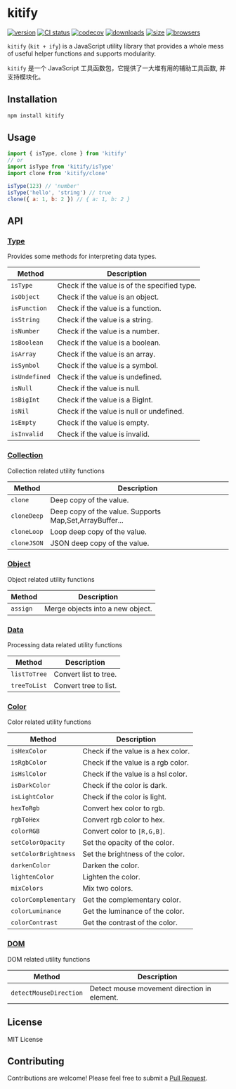 # kitify

[![version][npm-image]][npm-url]
[![CI status][github-action-image]][github-action-url]
[![codecov][codecov-image]][codecov-url]
[![downloads][downloads-image]][npm-url]
[![size][bundlephobia-image]](https://bundlephobia.com/package/kitify)
[![browsers](https://img.shields.io/badge/Browser-IE11-brightgreen?style=flat-square)][github-url]

[github-url]: https://github.com/Marinerer/kitify
[npm-url]: https://www.npmjs.com/package/kitify
[npm-image]: https://img.shields.io/npm/v/kitify?style=flat-square
[github-action-image]: https://img.shields.io/github/actions/workflow/status/Marinerer/kitify/release.yml?style=flat-square
[github-action-url]: https://github.com/Marinerer/kitify/actions/workflows/release.yml
[codecov-image]: https://codecov.io/gh/Marinerer/kitify/graph/badge.svg?token=MILBKA1OO7
[codecov-url]: https://codecov.io/gh/Marinerer/kitify
[downloads-image]: https://img.shields.io/npm/dm/kitify?style=flat-square
[bundlephobia-image]: https://img.shields.io/bundlephobia/minzip/kitify?style=flat-square

`kitify` (`kit + ify`) is a JavaScript utility library that provides a whole mess of useful helper functions and supports modularity.

`kitify` 是一个 JavaScript 工具函数包，它提供了一大堆有用的辅助工具函数, 并支持模块化。

## Installation

```bash
npm install kitify
```

## Usage

```js
import { isType, clone } from 'kitify'
// or
import isType from 'kitify/isType'
import clone from 'kitify/clone'

isType(123) // 'number'
isType('hello', 'string') // true
clone({ a: 1, b: 2 }) // { a: 1, b: 2 }
```

## API

### [Type](./docs/type.md)

Provides some methods for interpreting data types.

| Method        | Description                                  |
| ------------- | -------------------------------------------- |
| `isType`      | Check if the value is of the specified type. |
| `isObject`    | Check if the value is an object.             |
| `isFunction`  | Check if the value is a function.            |
| `isString`    | Check if the value is a string.              |
| `isNumber`    | Check if the value is a number.              |
| `isBoolean`   | Check if the value is a boolean.             |
| `isArray`     | Check if the value is an array.              |
| `isSymbol`    | Check if the value is a symbol.              |
| `isUndefined` | Check if the value is undefined.             |
| `isNull`      | Check if the value is null.                  |
| `isBigInt`    | Check if the value is a BigInt.              |
| `isNil`       | Check if the value is null or undefined.     |
| `isEmpty`     | Check if the value is empty.                 |
| `isInvalid`   | Check if the value is invalid.               |

### [Collection](./docs/collection.md)

Collection related utility functions

| Method      | Description                                             |
| ----------- | ------------------------------------------------------- |
| `clone`     | Deep copy of the value.                                 |
| `cloneDeep` | Deep copy of the value. Supports Map,Set,ArrayBuffer... |
| `cloneLoop` | Loop deep copy of the value.                            |
| `cloneJSON` | JSON deep copy of the value.                            |

### [Object](./docs/object.md)

Object related utility functions

| Method   | Description                      |
| -------- | -------------------------------- |
| `assign` | Merge objects into a new object. |

### [Data](./docs/data.md)

Processing data related utility functions

| Method       | Description           |
| ------------ | --------------------- |
| `listToTree` | Convert list to tree. |
| `treeToList` | Convert tree to list. |

### [Color](./docs/color.md)

Color related utility functions

| Method               | Description                        |
| -------------------- | ---------------------------------- |
| `isHexColor`         | Check if the value is a hex color. |
| `isRgbColor`         | Check if the value is a rgb color. |
| `isHslColor`         | Check if the value is a hsl color. |
| `isDarkColor`        | Check if the color is dark.        |
| `isLightColor`       | Check if the color is light.       |
| `hexToRgb`           | Convert hex color to rgb.          |
| `rgbToHex`           | Convert rgb color to hex.          |
| `colorRGB`           | Convert color to `[R,G,B]`.        |
| `setColorOpacity`    | Set the opacity of the color.      |
| `setColorBrightness` | Set the brightness of the color.   |
| `darkenColor`        | Darken the color.                  |
| `lightenColor`       | Lighten the color.                 |
| `mixColors`          | Mix two colors.                    |
| `colorComplementary` | Get the complementary color.       |
| `colorLuminance`     | Get the luminance of the color.    |
| `colorContrast`      | Get the contrast of the color.     |

### [DOM](./docs/dom.md)

DOM related utility functions

| Method                 | Description                                 |
| ---------------------- | ------------------------------------------- |
| `detectMouseDirection` | Detect mouse movement direction in element. |

## License

MIT License

## Contributing

Contributions are welcome! Please feel free to submit a [Pull Request](https://github.com/Marinerer/kitify/pulls).
